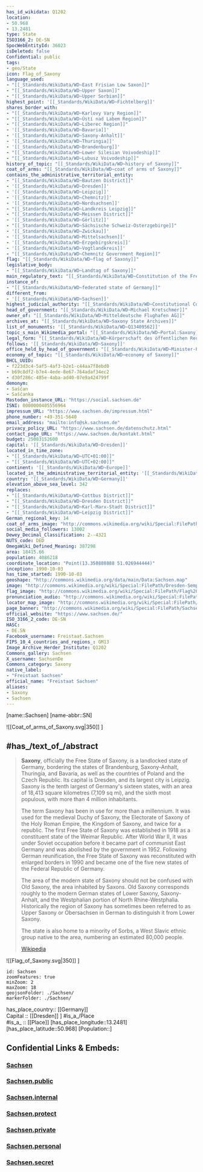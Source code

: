 ```yaml
---
has_id_wikidata: Q1202
location:
- 50.968
- 13.2481
type: State
ISO3166_2: DE-SN
SpocWebEntityId: 36023
isDeleted: false
Confidential: public
tags:
- geo/State
icon: Flag_of_Saxony
language_used:
- "[[_Standards/WikiData/WD~East Frisian Low Saxon]]"
- "[[_Standards/WikiData/WD~Upper Saxon]]"
- "[[_Standards/WikiData/WD~Upper Sorbian]]"
highest_point: '[[_Standards/WikiData/WD~Fichtelberg]]'
shares_border_with:
- "[[_Standards/WikiData/WD~Karlovy Vary Region]]"
- "[[_Standards/WikiData/WD~Ústí nad Labem Region]]"
- "[[_Standards/WikiData/WD~Liberec Region]]"
- '[[_Standards/WikiData/WD~Bavaria]]'
- '[[_Standards/WikiData/WD~Saxony-Anhalt]]'
- '[[_Standards/WikiData/WD~Thuringia]]'
- '[[_Standards/WikiData/WD~Brandenburg]]'
- "[[_Standards/WikiData/WD~Lower Silesian Voivodeship]]"
- "[[_Standards/WikiData/WD~Lubusz Voivodeship]]"
history_of_topic: "[[_Standards/WikiData/WD~history of Saxony]]"
coat_of_arms: "[[_Standards/WikiData/WD~coat of arms of Saxony]]"
contains_the_administrative_territorial_entity:
- "[[_Standards/WikiData/WD~Bautzen District]]"
- '[[_Standards/WikiData/WD~Dresden]]'
- '[[_Standards/WikiData/WD~Leipzig]]'
- '[[_Standards/WikiData/WD~Chemnitz]]'
- '[[_Standards/WikiData/WD~Nordsachsen]]'
- "[[_Standards/WikiData/WD~Landkreis Leipzig]]"
- "[[_Standards/WikiData/WD~Meissen District]]"
- '[[_Standards/WikiData/WD~Görlitz]]'
- "[[_Standards/WikiData/WD~Sächsische Schweiz-Osterzgebirge]]"
- '[[_Standards/WikiData/WD~Zwickau]]'
- '[[_Standards/WikiData/WD~Mittelsachsen]]'
- '[[_Standards/WikiData/WD~Erzgebirgskreis]]'
- '[[_Standards/WikiData/WD~Vogtlandkreis]]'
- "[[_Standards/WikiData/WD~Chemnitz Government Region]]"
flag: "[[_Standards/WikiData/WD~flag of Saxony]]"
legislative_body:
- "[[_Standards/WikiData/WD~Landtag of Saxony]]"
main_regulatory_text: "[[_Standards/WikiData/WD~Constitution of the Free State of Saxony]]"
instance_of:
- "[[_Standards/WikiData/WD~federated state of Germany]]"
different_from:
- '[[_Standards/WikiData/WD~Sachsen]]'
highest_judicial_authority: "[[_Standards/WikiData/WD~Constitutional Court of the Free State of Saxony]]"
head_of_government: "[[_Standards/WikiData/WD~Michael Kretschmer]]"
owner_of: "[[_Standards/WikiData/WD~Mitteldeutsche Flughafen AG]]"
archives_at: "[[_Standards/WikiData/WD~Saxony State Archives]]"
list_of_monuments: '[[_Standards/WikiData/WD~Q13409562]]'
topic_s_main_Wikimedia_portal: "[[_Standards/WikiData/WD~Portal:Saxony]]"
legal_form: "[[_Standards/WikiData/WD~Körperschaft des öffentlichen Rechts]]"
follows: '[[_Standards/WikiData/WD~Saxony]]'
office_held_by_head_of_government: "[[_Standards/WikiData/WD~Minister-President of Saxony]]"
economy_of_topic: "[[_Standards/WikiData/WD~economy of Saxony]]"
BHCL_UUID:
- f223d3c4-5af5-4af3-b2e1-c44aa7f8ebd0
- b69c8df2-b7e4-4ede-8e67-764adaf34ec2
- d30f286c-485e-4aba-ad40-07e9a424799f
demonym:
- Saščan
- Saščanka
Mastodon_instance_URL: "https://social.sachsen.de"
ISNI: 0000000405556964
impressum_URL: "https://www.sachsen.de/impressum.html"
phone_number: +49-351-5640
email_address: "mailto:info@sk.sachsen.de"
privacy_policy_URL: "https://www.sachsen.de/datenschutz.html"
contact_page_URL: "https://www.sachsen.de/kontakt.html"
budget: 25083152600
capital: '[[_Standards/WikiData/WD~Dresden]]'
located_in_time_zone:
- "[[_Standards/WikiData/WD~UTC+01:00]]"
- "[[_Standards/WikiData/WD~UTC+02:00]]"
continent: '[[_Standards/WikiData/WD~Europe]]'
located_in_the_administrative_territorial_entity: '[[_Standards/WikiData/WD~Germany]]'
country: '[[_Standards/WikiData/WD~Germany]]'
elevation_above_sea_level: 342
replaces:
- "[[_Standards/WikiData/WD~Cottbus District]]"
- "[[_Standards/WikiData/WD~Dresden District]]"
- "[[_Standards/WikiData/WD~Karl-Marx-Stadt District]]"
- "[[_Standards/WikiData/WD~Leipzig District]]"
German_regional_key: 14
coat_of_arms_image: "http://commons.wikimedia.org/wiki/Special:FilePath/Coat%20of%20arms%20of%20Saxony.svg"
social_media_followers: 13002
Dewey_Decimal_Classification: 2--4321
NUTS_code: DED
OmegaWiki_Defined_Meaning: 387298
area: 18415.66
population: 4086218
coordinate_location: "Point(13.358888888 51.026944444)"
inception: 1990-10-03
has_time_started: 1990-10-03
geoshape: "http://commons.wikimedia.org/data/main/Data:Sachsen.map"
image: "http://commons.wikimedia.org/wiki/Special:FilePath/Dresden-Semperoper.04.JPG"
flag_image: "http://commons.wikimedia.org/wiki/Special:FilePath/Flag%20of%20Saxony.svg"
pronunciation_audio: "http://commons.wikimedia.org/wiki/Special:FilePath/LL-Q188%20%28deu%29-Michael%20Schoenitzer%20%28MichaelSchoenitzer%29-Sachsen.wav"
locator_map_image: "http://commons.wikimedia.org/wiki/Special:FilePath/Locator%20map%20Saxony%20in%20Germany.svg"
page_banner: "http://commons.wikimedia.org/wiki/Special:FilePath/Sachsen%20Wikivoyage%20banner.png"
official_website: "https://www.sachsen.de/"
ISO_3166_2_code: DE-SN
HASC:
- DE.SN
Facebook_username: Freistaat.Sachsen
FIPS_10_4_countries_and_regions_: GM13
Image_Archive_Herder_Institute: Q1202
Commons_gallery: Sachsen
X_username: SachsenDe
Commons_category: Saxony
native_label:
- "Freistaat Sachsen"
official_name: "Freistaat Sachsen"
aliases:
- Saxony
- Sachsen
---
```


[name::Sachsen] 
[name-abbr::SN]

![[Coat_of_arms_of_Saxony.svg|350]] ] 


## #has_/text_of_/abstract 

> **Saxony**, officially the Free State of Saxony, is a landlocked state of Germany, 
> bordering the states of Brandenburg, Saxony-Anhalt, Thuringia, and Bavaria, 
> as well as the countries of Poland and the Czech Republic. 
> Its capital is Dresden, and its largest city is Leipzig. 
> Saxony is the tenth largest of Germany's sixteen states, 
> with an area of 18,413 square kilometres (7,109 sq mi), 
> and the sixth most populous, with more than 4 million inhabitants. 
>
> The term Saxony has been in use for more than a millennium. 
> It was used for the medieval Duchy of Saxony, the Electorate of Saxony of the Holy Roman Empire, 
> the Kingdom of Saxony, and twice for a republic. 
> The first Free State of Saxony was established in 1918 as a constituent state of the Weimar Republic. 
> After World War II, it was under Soviet occupation before it became part of communist East Germany 
> and was abolished by the government in 1952. 
> Following German reunification, the Free State of Saxony was reconstituted with enlarged borders in 1990 
> and became one of the five new states of the Federal Republic of Germany.
>
> The area of the modern state of Saxony should not be confused with Old Saxony, the area inhabited by Saxons. 
> Old Saxony corresponds roughly to the modern German states of Lower Saxony, Saxony-Anhalt, 
> and the Westphalian portion of North Rhine-Westphalia. 
> Historically the region of Saxony has sometimes been referred to as Upper Saxony 
> or Obersachsen in German to distinguish it from Lower Saxony.
>
> The state is also home to a minority of Sorbs, 
> a West Slavic ethnic group native to the area, numbering an estimated 80,000 people.
>
> [Wikipedia](https://en.wikipedia.org/wiki/Saxony)


![[Flag_of_Saxony.svg|350]] ] 

```leaflet
id: Sachsen
zoomFeatures: true 
minZoom: 2 
maxZoom: 18
geojsonFolder: ./Sachsen/
markerFolder: ./Sachsen/
```

has_place_country:: [[Germany]]  
Capital :: [[Dresden]] ] 
#is_a_/Place  
#is_a_ :: [[Place]] 
[has_place_longitude::13.2481] 
[has_place_latitude::50.968] 
[Population::] 


## Confidential Links & Embeds: 

### [Sachsen](/_Standards/Earth/Continent/Europe/Europe~Central/Germany/Germany~East/Sachsen.md) 

### [Sachsen.public](/_public/Earth/Continent/Europe/Europe~Central/Germany/Germany~East/Sachsen.public.md) 

### [Sachsen.internal](/_internal/Earth/Continent/Europe/Europe~Central/Germany/Germany~East/Sachsen.internal.md) 

### [Sachsen.protect](/_protect/Earth/Continent/Europe/Europe~Central/Germany/Germany~East/Sachsen.protect.md) 

### [Sachsen.private](/_private/Earth/Continent/Europe/Europe~Central/Germany/Germany~East/Sachsen.private.md) 

### [Sachsen.personal](/_personal/Earth/Continent/Europe/Europe~Central/Germany/Germany~East/Sachsen.personal.md) 

### [Sachsen.secret](/_secret/Earth/Continent/Europe/Europe~Central/Germany/Germany~East/Sachsen.secret.md)


